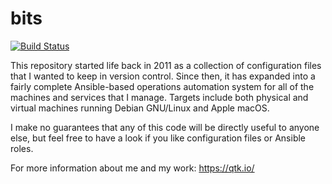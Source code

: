 bits
====

[![Build Status](https://ci.qtk.io/job/bits/badge/icon)](https://ci.qtk.io/job/bits/)

This repository started life back in 2011 as a collection of configuration
files that I wanted to keep in version control. Since then, it has expanded
into a fairly complete Ansible-based operations automation system for all of
the machines and services that I manage. Targets include both physical and
virtual machines running Debian GNU/Linux and Apple macOS.

I make no guarantees that any of this code will be directly useful to anyone
else, but feel free to have a look if you like configuration files or
Ansible roles.

For more information about me and my work: https://qtk.io/
